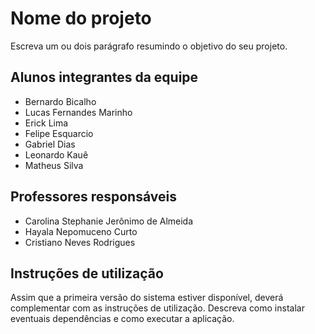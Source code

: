 # Nome do projeto

Escreva um ou dois parágrafo resumindo o objetivo do seu projeto.

## Alunos integrantes da equipe

* Bernardo Bicalho
* Lucas Fernandes Marinho
* Erick Lima
* Felipe Esquarcio
* Gabriel Dias
* Leonardo Kauê
* Matheus Silva

## Professores responsáveis

* Carolina Stephanie Jerônimo de Almeida
* Hayala Nepomuceno Curto
* Cristiano Neves Rodrigues

## Instruções de utilização

Assim que a primeira versão do sistema estiver disponível, deverá complementar com as instruções de utilização. Descreva como instalar eventuais dependências e como executar a aplicação.
